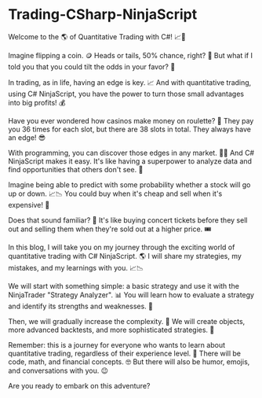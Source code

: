 # Trading-CSharp-NinjaScript
Welcome to the 🌎 of Quantitative Trading with C#! 📈🚀

Imagine flipping a coin. 🪙 Heads or tails, 50% chance, right? 🤔 But what if I told you that you could tilt the odds in your favor? 🤑

In trading, as in life, having an edge is key. 📈 And with quantitative trading, using C# NinjaScript, you have the power to turn those small advantages into big profits! 💰

Have you ever wondered how casinos make money on roulette? 🎲 They pay you 36 times for each slot, but there are 38 slots in total. They always have an edge! 😎

With programming, you can discover those edges in any market. 🕵️‍♀️ And C# NinjaScript makes it easy. It's like having a superpower to analyze data and find opportunities that others don't see. 💎

Imagine being able to predict with some probability whether a stock will go up or down. 📈📉 You could buy when it's cheap and sell when it's expensive! 🤑

Does that sound familiar? 🤔 It's like buying concert tickets before they sell out and selling them when they're sold out at a higher price. 🎟️

In this blog, I will take you on my journey through the exciting world of quantitative trading with C# NinjaScript. 🌎 I will share my strategies, my mistakes, and my learnings with you. 📈📉

We will start with something simple: a basic strategy and use it with the NinjaTrader "Strategy Analyzer". 📊 You will learn how to evaluate a strategy and identify its strengths and weaknesses. 💪

Then, we will gradually increase the complexity. 🧱 We will create objects, more advanced backtests, and more sophisticated strategies. 🧠

Remember: this is a journey for everyone who wants to learn about quantitative trading, regardless of their experience level. 🧠 There will be code, math, and financial concepts. 🤓 But there will also be humor, emojis, and conversations with you. 😉

Are you ready to embark on this adventure?
